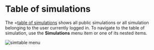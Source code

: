 # Table of simulations

The =[table of simulations](/simulations) shows all public simulations or all simulation belonging to the user currently logged in.
To navigate to the table of simulation, use the **Simulations** menu item or one of its nested items.

![simtable menu](/meta/doc/page/simfile-table-1.png "Menu commands to access table of simulations")
